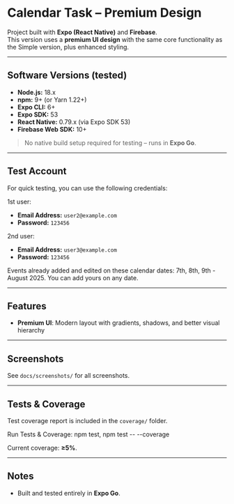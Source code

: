 # Calendar Task – Premium Design

Project built with **Expo (React Native)** and **Firebase**.  
This version uses a **premium UI design** with the same core functionality as the Simple version, plus enhanced styling.

---

## Software Versions (tested)

- **Node.js:** 18.x
- **npm:** 9+ (or Yarn 1.22+)
- **Expo CLI:** 6+
- **Expo SDK:** 53
- **React Native:** 0.79.x (via Expo SDK 53)
- **Firebase Web SDK:** 10+

> No native build setup required for testing – runs in **Expo Go**.

---

## Test Account

For quick testing, you can use the following credentials:

1st user:
- **Email Address:** `user2@example.com`  
- **Password:** `123456`

2nd user:
- **Email Address:** `user3@example.com`  
- **Password:** `123456`

Events already added and edited on these calendar dates: 7th, 8th, 9th - August 2025. You can add yours on any date.

---

## Features

- **Premium UI**: Modern layout with gradients, shadows, and better visual hierarchy

---

## Screenshots

See `docs/screenshots/` for all screenshots.

---

## Tests & Coverage

Test coverage report is included in the `coverage/` folder.

Run Tests & Coverage:
npm test,
npm test -- --coverage

Current coverage: **≥5%**.

---

## Notes

- Built and tested entirely in **Expo Go**.
